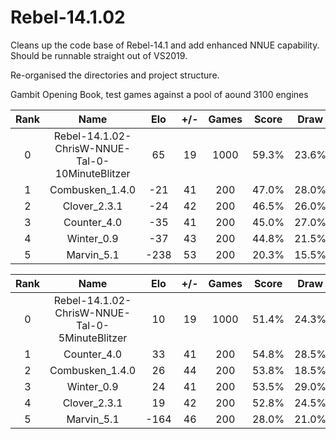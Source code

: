 # Rebel-14.1.02

Cleans up the code base of Rebel-14.1 and add enhanced NNUE capability. Should be runnable straight out of VS2019.

Re-organised the directories and project structure.

Gambit Opening Book, test games against a pool of aound 3100 engines

Rank | Name | Elo | +/- | Games | Score | Draw
| :---: | :---: | :---: | :---: | :---: | :---: | :---:
   0  | Rebel-14.1.02-ChrisW-NNUE-Tal-0-10MinuteBlitzer |       65 |       19 |     1000 |    59.3% |    23.6%
   1 |  Combusken_1.4.0 |                                      -21 |       41 |      200 |    47.0%  |   28.0%
   2 |  Clover_2.3.1 |                                         -24 |       42 |      200 |    46.5% |    26.0%
   3 |  Counter_4.0 |                                          -35 |       41 |      200 |    45.0% |    27.0%
   4 |  Winter_0.9 |                                            -37 |       43 |      200 |    44.8% |    21.5%
   5 |  Marvin_5.1 |                                            -238 |       53 |      200 |    20.3%  |   15.5%


Rank | Name | Elo | +/- | Games | Score | Draw
| :---: | :---: | :---: | :---: | :---: | :---: | :---:
   0  |Rebel-14.1.02-ChrisW-NNUE-Tal-0-5MinuteBlitzer      | 10     |  19   |  1000 |   51.4%  |  24.3%
   1  |Counter_4.0                  |   33     |  41    |  200  |  54.8%   | 28.5%
   2  |Combusken_1.4.0          |       26     |  44   |   200  |  53.8%   | 18.5%
   3  |Winter_0.9             |         24   |    41    |  200  |  53.5%   | 29.0%
   4  |Clover_2.3.1          |          19   |    42   |   200  |  52.8%  |  24.5%
   5 | Marvin_5.1         |           -164   |    46  |    200  |  28.0%  |  21.0%

